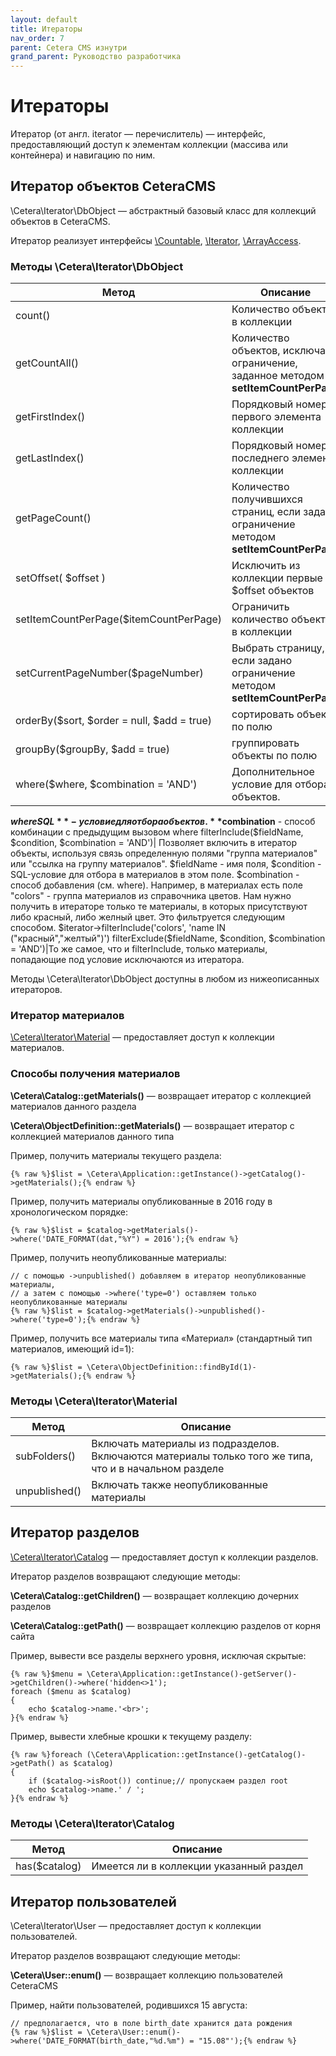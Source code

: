 ```yaml
---
layout: default
title: Итераторы
nav_order: 7
parent: Cetera CMS изнутри
grand_parent: Руководство разработчика
---
```


# Итераторы

Итератор (от англ. iterator ― перечислитель) — интерфейс, предоставляющий доступ к элементам коллекции (массива или контейнера) и навигацию по ним.

## Итератор объектов CeteraCMS

\Cetera\Iterator\DbObject — абстрактный базовый класс для коллекций объектов в CeteraCMS.

Итератор реализует интерфейсы [\Countable](http://php.net/manual/ru/class.countable.php), [\Iterator](http://php.net/manual/ru/class.iterator.php), [\ArrayAccess](http://php.net/manual/ru/class.arrayaccess.php).

### Методы \Cetera\Iterator\DbObject

Метод | Описание
---|---
count()|Количество объектов в коллекции
getCountAll()|Количество объектов, исключая ограничение, заданное методом **setItemCountPerPage**
getFirstIndex()|Порядковый номер первого элемента коллекции
getLastIndex()|Порядковый номер последнего элемента коллекции
getPageCount()|Количество получившихся страниц, если задано ограничение методом **setItemCountPerPage**
setOffset( $offset )|Исключить из коллекции первые $offset объектов
setItemCountPerPage($itemCountPerPage)|Ограничить количество объектов в коллекции
setCurrentPageNumber($pageNumber)|Выбрать страницу, если задано ограничение методом **setItemCountPerPage**
orderBy($sort, $order = null, $add = true)|сортировать объекты по полю
groupBy($groupBy, $add = true)|группировать объекты по полю
where($where, $combination = 'AND')|Дополнительное условие для отбора объектов.
**$where SQL**-условие для отбора объектов.
**$combination** - способ комбинации с предыдущим вызовом where
filterInclude($fieldName, $condition, $combination = 'AND')|
Позволяет включить в итератор объекты, используя связь определенную полями "группа материалов" или "ссылка на группу материалов". $fieldName - имя поля, $condition - SQL-условие для отбора в материалов в этом поле. $combination - способ добавления (см. where).
Например, в материалах есть поле "colors" - группа материалов из справочника цветов. Нам нужно получить в итераторе только те материалы, в которых присутствуют либо красный, либо желный цвет. Это фильтруется следующим способом.
$iterator->filterInclude('colors', 'name IN ("красный","желтый")')
filterExclude($fieldName, $condition, $combination = 'AND')|То же самое, что и filterInclude, только материалы, попадающие под условие исключаются из итератора.

Методы \Cetera\Iterator\DbObject доступны в любом из нижеописанных итераторов.

### Итератор материалов

[\Cetera\Iterator\Material](https://cetera.ru/cetera_cms/doc/api/Cetera/Iterator/Material.html) — предоставляет доступ к коллекции материалов.

### Способы получения материалов

**\Cetera\Catalog::getMaterials()** — возвращает итератор с коллекцией материалов данного раздела

**\Cetera\ObjectDefinition::getMaterials()** — возвращает итератор с коллекцией материалов данного типа

Пример, получить материалы текущего раздела:

	{% raw %}$list = \Cetera\Application::getInstance()->getCatalog()->getMaterials();{% endraw %}
 

Пример, получить материалы опубликованные в 2016 году в хронологическом порядке:

	{% raw %}$list = $catalog->getMaterials()->where('DATE_FORMAT(dat,"%Y") = 2016');{% endraw %}
 

Пример, получить неопубликованные материалы:

	// с помощью ->unpublished() добавляем в итератор неопубликованные материалы, 
	// а затем с помощью ->where('type=0') оставляем только неопубликованные материалы
	{% raw %}$list = $catalog->getMaterials()->unpublished()->where('type=0');{% endraw %}
 
Пример, получить все материалы типа «Материал» (стандартный тип материалов, имеющий id=1):

	{% raw %}$list = \Cetera\ObjectDefinition::findById(1)->getMaterials();{% endraw %}
 
### Методы \Cetera\Iterator\Material

Метод | Описание
---|---
subFolders()|Включать материалы из подразделов. Включаются материалы только того же типа, что и в начальном разделе
unpublished()|Включать также неопубликованные материалы

## Итератор разделов

[\Cetera\Iterator\Catalog](https://cetera.ru/cetera_cms/doc/api/Cetera/Iterator/Catalog/Catalog.html) — предоставляет доступ к коллекции разделов.

Итератор разделов возвращают следующие методы:

**\Cetera\Catalog::getChildren()** — возвращает коллекцию дочерних разделов

**\Cetera\Catalog::getPath()** — возвращает коллекцию разделов от корня сайта

Пример, вывести все разделы верхнего уровня, исключая скрытые:

	{% raw %}$menu = \Cetera\Application::getInstance()-getServer()->getChildren()->where('hidden<>1');
	foreach ($menu as $catalog)
	{
	    echo $catalog->name.'<br>';
	}{% endraw %}
 
Пример, вывести хлебные крошки к текущему разделу:

	{% raw %}foreach (\Cetera\Application::getInstance()-getCatalog()->getPath() as $catalog)
	{
	    if ($catalog->isRoot()) continue;// пропускаем раздел root
	    echo $catalog->name.' / ';
	}{% endraw %}
 
### Методы \Cetera\Iterator\Catalog

Метод | Описание
---|---
has($catalog)|Имеется ли в коллекции указанный раздел

## Итератор пользователей

\Cetera\Iterator\User — предоставляет доступ к коллекции пользователей.

Итератор разделов возвращают следующие методы:

**\Cetera\User::enum()** — возвращает коллекцию пользователей CeteraCMS

Пример, найти пользователей, родившихся 15 августа:

	// предполагается, что в поле birth_date хранится дата рождения
	{% raw %}$list = \Cetera\User::enum()->where('DATE_FORMAT(birth_date,"%d.%m") = "15.08"');{% endraw %}